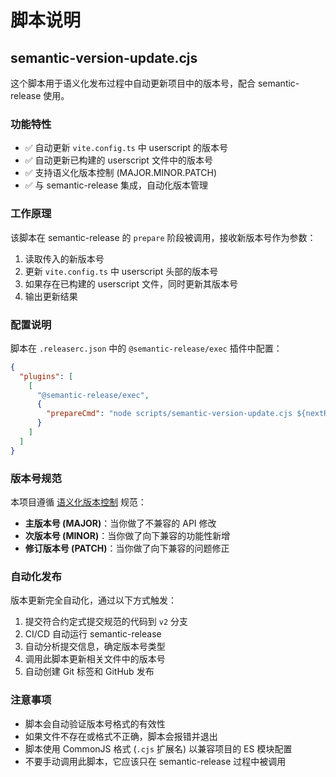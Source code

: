 # 脚本说明

## semantic-version-update.cjs

这个脚本用于语义化发布过程中自动更新项目中的版本号，配合 semantic-release 使用。

### 功能特性

- ✅ 自动更新 `vite.config.ts` 中 userscript 的版本号
- ✅ 自动更新已构建的 userscript 文件中的版本号
- ✅ 支持语义化版本控制 (MAJOR.MINOR.PATCH)
- ✅ 与 semantic-release 集成，自动化版本管理

### 工作原理

该脚本在 semantic-release 的 `prepare` 阶段被调用，接收新版本号作为参数：

1. 读取传入的新版本号
2. 更新 `vite.config.ts` 中 userscript 头部的版本号
3. 如果存在已构建的 userscript 文件，同时更新其版本号
4. 输出更新结果

### 配置说明

脚本在 `.releaserc.json` 中的 `@semantic-release/exec` 插件中配置：

```json
{
  "plugins": [
    [
      "@semantic-release/exec",
      {
        "prepareCmd": "node scripts/semantic-version-update.cjs ${nextRelease.version}"
      }
    ]
  ]
}
```

### 版本号规范

本项目遵循 [语义化版本控制](https://semver.org/lang/zh-CN/) 规范：

- **主版本号 (MAJOR)**：当你做了不兼容的 API 修改
- **次版本号 (MINOR)**：当你做了向下兼容的功能性新增
- **修订版本号 (PATCH)**：当你做了向下兼容的问题修正

### 自动化发布

版本更新完全自动化，通过以下方式触发：

1. 提交符合约定式提交规范的代码到 `v2` 分支
2. CI/CD 自动运行 semantic-release
3. 自动分析提交信息，确定版本号类型
4. 调用此脚本更新相关文件中的版本号
5. 自动创建 Git 标签和 GitHub 发布

### 注意事项

- 脚本会自动验证版本号格式的有效性
- 如果文件不存在或格式不正确，脚本会报错并退出
- 脚本使用 CommonJS 格式 (`.cjs` 扩展名) 以兼容项目的 ES 模块配置
- 不要手动调用此脚本，它应该只在 semantic-release 过程中被调用